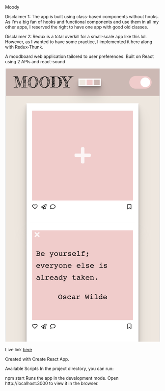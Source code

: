 Moody

Disclaimer 1: The app is built using class-based components without hooks. As I'm a big fan of hooks and functional components and use them in all my other apps, I reserved the right to have one app with good old
classes.



Disclaimer 2: Redux is a total overkill for a small-scale app like this lol. However, as I wanted to have some practice, I implemented it here along with Redux-Thunk. 

A moodboard web application tailored to user preferences. Built on React using 2 APIs and react-sound

![profile](https://github.com/OksanaSam/moody/blob/master/MoodyPixel.png)

Live link <a href="https://oksanasam.github.io/moody/ ">here</a>

Created with Create React App.

Available Scripts
In the project directory, you can run:

npm start
Runs the app in the development mode.
Open http://localhost:3000 to view it in the browser.
